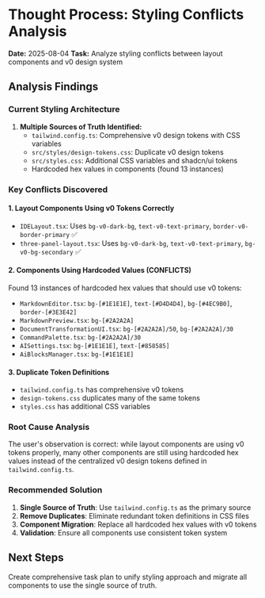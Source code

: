 # Thought Process: Styling Conflicts Analysis
**Date:** 2025-08-04
**Task:** Analyze styling conflicts between layout components and v0 design system

## Analysis Findings

### Current Styling Architecture
1. **Multiple Sources of Truth Identified:**
   - `tailwind.config.ts`: Comprehensive v0 design tokens with CSS variables
   - `src/styles/design-tokens.css`: Duplicate v0 design tokens
   - `src/styles.css`: Additional CSS variables and shadcn/ui tokens
   - Hardcoded hex values in components (found 13 instances)

### Key Conflicts Discovered

#### 1. Layout Components Using v0 Tokens Correctly
- `IDELayout.tsx`: Uses `bg-v0-dark-bg`, `text-v0-text-primary`, `border-v0-border-primary` ✅
- `three-panel-layout.tsx`: Uses `bg-v0-dark-bg`, `text-v0-text-primary`, `bg-v0-bg-secondary` ✅

#### 2. Components Using Hardcoded Values (CONFLICTS)
Found 13 instances of hardcoded hex values that should use v0 tokens:
- `MarkdownEditor.tsx`: `bg-[#1E1E1E]`, `text-[#D4D4D4]`, `bg-[#4EC9B0]`, `border-[#3E3E42]`
- `MarkdownPreview.tsx`: `bg-[#2A2A2A]`
- `DocumentTransformationUI.tsx`: `bg-[#2A2A2A]/50`, `bg-[#2A2A2A]/30`
- `CommandPalette.tsx`: `bg-[#2A2A2A]/30`
- `AISettings.tsx`: `bg-[#1E1E1E]`, `text-[#858585]`
- `AiBlocksManager.tsx`: `bg-[#1E1E1E]`

#### 3. Duplicate Token Definitions
- `tailwind.config.ts` has comprehensive v0 tokens
- `design-tokens.css` duplicates many of the same tokens
- `styles.css` has additional CSS variables

### Root Cause Analysis
The user's observation is correct: while layout components are using v0 tokens properly, many other components are still using hardcoded hex values instead of the centralized v0 design tokens defined in `tailwind.config.ts`.

### Recommended Solution
1. **Single Source of Truth**: Use `tailwind.config.ts` as the primary source
2. **Remove Duplicates**: Eliminate redundant token definitions in CSS files
3. **Component Migration**: Replace all hardcoded hex values with v0 tokens
4. **Validation**: Ensure all components use consistent token system

## Next Steps
Create comprehensive task plan to unify styling approach and migrate all components to use the single source of truth.
